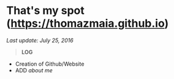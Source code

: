 # That's my spot (https://thomazmaia.github.io)
*Last update: July 25, 2016*

> **LOG**
* Creation of Github/Website
* ADD *about me*
